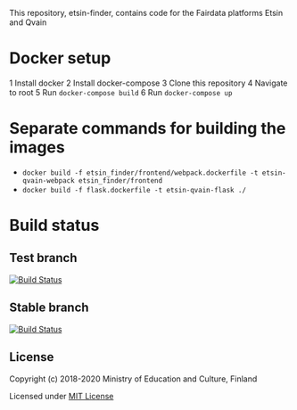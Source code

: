This repository, etsin-finder, contains code for the Fairdata platforms Etsin and Qvain

# Docker setup

1 Install docker
2 Install docker-compose
3 Clone this repository
4 Navigate to root
5 Run `docker-compose build`
6 Run `docker-compose up`

# Separate commands for building the images
- `docker build -f etsin_finder/frontend/webpack.dockerfile -t etsin-qvain-webpack etsin_finder/frontend`
- `docker build -f flask.dockerfile -t etsin-qvain-flask ./`

# Build status

## Test branch
[![Build Status](https://travis-ci.com/CSCfi/etsin-finder.svg?branch=test)](https://travis-ci.com/CSCfi/etsin-finder)

## Stable branch
[![Build Status](https://travis-ci.com/CSCfi/etsin-finder.svg?branch=stable)](https://travis-ci.com/CSCfi/etsin-finder)

License
-------
Copyright (c) 2018-2020 Ministry of Education and Culture, Finland

Licensed under [MIT License](LICENSE)